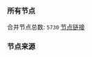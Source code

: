 ### 所有节点
合并节点总数: `5730`
[节点链接](https://github.com/rzhy1/33/raw/master/sub/sub_merge_base64.txt)

### 节点来源
